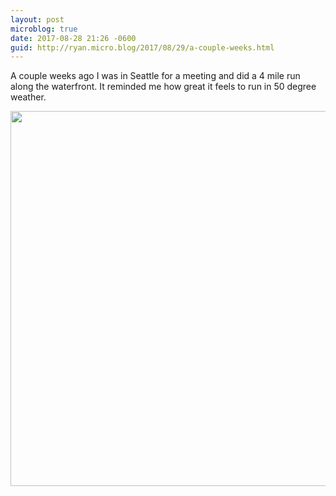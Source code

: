 ```yaml
---
layout: post
microblog: true
date: 2017-08-28 21:26 -0600
guid: http://ryan.micro.blog/2017/08/29/a-couple-weeks.html
---
```

A couple weeks ago I was in Seattle for a meeting and did a 4 mile run along the waterfront. It reminded me how great it feels to run in 50 degree weather. 

<img src="http://www.ryanruns.com/uploads/2017/1e46588243.jpg" width="600" height="600" />
